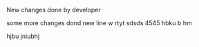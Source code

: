 New changes done by developer

some more changes dond
new line
w
rtyt
sdsds
4545
hbku
b hm

hjbu
jniubhj
